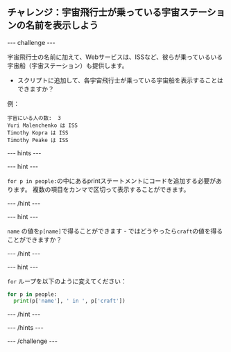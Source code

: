 ## チャレンジ：宇宙飛行士が乗っている宇宙ステーションの名前を表示しよう

--- challenge ---

宇宙飛行士の名前に加えて、Webサービスは、ISSなど、彼らが乗っているいる宇宙船（宇宙ステーション）も提供します。

+ スクリプトに追加して、各宇宙飛行士が乗っている宇宙船を表示することはできますか？ 

例：

    宇宙にいる人の数:  3
    Yuri Malenchenko は ISS
    Timothy Kopra は ISS
    Timothy Peake は ISS
    

--- hints ---


--- hint ---

`for p in people:`の中にあるprintステートメントにコードを追加する必要があります。 複数の項目をカンマで区切って表示することができます。

--- /hint ---

--- hint ---

`name` の値を`p[name]`で得ることができます - ではどうやったら`craft`の値を得ることができますか？

--- /hint ---

--- hint ---

`for` ループを以下のように変えてください：

```python
for p in people:
  print(p['name'], ' in ', p['craft'])
```

--- /hint ---

--- /hints ---

--- /challenge ---